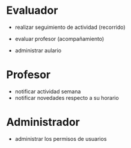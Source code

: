 # Evaluador
  - realizar seguimiento de actividad (recorrido)
  - evaluar profesor (acompañamiento)

  - administrar aulario

# Profesor
  - notificar actividad semana
  - notificar novedades respecto a su horario

# Administrador
  - administrar los permisos de usuarios